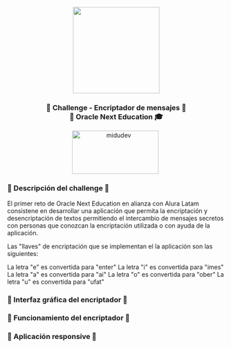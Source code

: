 <p align="center" width="300">
    <img align="center" width="200" src="https://i.ibb.co/BgCh98K/Imagen.png" />
    <h3 align="center">🔑 Challenge - Encriptador de mensajes 🔐 <br> 🍵 Oracle Next Education 🎓 </h3>
 </p>
 <p align="center">
   <a href="https://twitch.tv/midudev" target="blank" style='margin-right:4px'>
    <img align="center" src="https://www.alejandrolopezparra.es/img/posts/GitHub-Pages.png" alt="midudev" height="100px" width="200px" />
  </a>

</p>
 
### 🔑 Descripción del challenge 🔐

El primer reto de Oracle Next Education en alianza con Alura Latam consistene en desarrollar una aplicación que permita la encriptación y desencriptación de textos permitiendo el intercambio de mensajes secretos con personas que conozcan la encriptación utilizada o con ayuda de la aplicación.

Las "llaves" de encriptación que se implementan el la aplicación son las siguientes:

La letra "e" es convertida para "enter"
La letra "i" es convertida para "imes"
La letra "a" es convertida para "ai"
La letra "o" es convertida para "ober"
La letra "u" es convertida para "ufat"

### 🔑 Interfaz gráfica del encriptador 🔐

### 🔑 Funcionamiento del encriptador 🔐

### 🔑 Aplicación responsive 🔐

